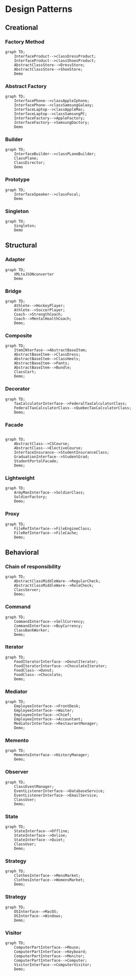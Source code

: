 # Design Patterns
## Creational
### Factory Method

```mermaid
graph TD;
    InterfaceProduct-->classDressProduct;
    InterfaceProduct-->classShoesProduct;
    AbstractClassStore-->DressStore;
    AbstractClassStore-->ShoeStore;
    Demo
```
### Abstract Factory

```mermaid
graph TD;
    InterfacePhone-->classAppleIphone;
    InterfacePhone-->classSamsungGalaxy;
    InterfaceLaptop-->classAppleMac;
    InterfaceLaptop-->classSamsungPC;
    InterfaceFactory-->AppleFactory;
    InterfaceFactory-->SamsungDactory;
    Demo
```

### Builder

```mermaid
graph TD;
    InterfaceBuilder-->classPLaneBuilder;
    ClassPlane;
    ClassDirector;
    Demo
```

### Prototype
```mermaid
graph TD;
    InterfaceSpeaker-->classFocal;
    Demo
```
### Singleton
```mermaid
graph TD;
    Singleton;
    Demo
```

## Structural 
### Adapter
```mermaid
graph TD;
    XMLtoJSONconverter
    Demo
```

### Bridge
```mermaid
graph TD;
    Athlete-->HockeyPlayer;
    Athlete-->SoccerPlayer;
    Coach-->StrengthCoach;
    Coach-->MentalHealthCoach;
    Demo;
```

### Composite
```mermaid
graph TD;
    ItemINterface-->AbstractBaseItem;
    AbstractBaseItem-->ClassDress;
    AbstractBaseItem-->ClassHeels;
    AbstractBaseItem-->Pants;
    AbstractBaseItem-->Bundle;
    ClassCart;
    Demo;
```

### Decorator
```mermaid
graph TD;
    TaxCalculatorInterface-->FederalTaxCalculatorClass;
    FederalTaxCalculatorClass-->QuebecTaxCalculatorClass;
    Demo;
```

### Facade
```mermaid

graph TD;
    AbstractClass-->CSCourse;
    AbstractClass-->ElectiveCourse;
    InterfaceInsurance-->StudentInsuranceClass;
    GraduationInterface-->StudentGrad;
    StudentPortalFacade;
    Demo;
```

### Lightweight
```mermaid
graph TD;
    ArmyManInterface-->SoldierClass;
    SoldierFactory;
    Demo;
```

### Proxy
```mermaid
graph TD;
    FileRefInterface-->FileEngineClass;
    FileRefInterface-->FileCache;
    Demo;
```

## Behavioral
### Chain of responsibility
```mermaid
graph TD;
    AbstractClassMiddleWare-->RegularCheck;
    AbstractClassMiddleWare-->RoleCheck;
    ClassServer;
    Demo;
```
### Command
```mermaid
graph TD;
    CommandInterface-->SellCurrency;
    CommandInterface-->BuyCurrency;
    ClassBankWorker;
    Demo;
```

### Iterator
```mermaid
graph TD;
    FoodIteratorInterface-->DonutIterator;
    FoodIteratorInterface-->ChocolateIterator;
    FoodClass-->Donut;
    FoodClass-->Chocolate;
    Demo;
```

### Mediator
```mermaid
graph TD;
    EmployeeInterface-->FrontDesk;
    EmployeeInterface-->Waiter;
    EmployeeInterface-->Chief;
    EmployeeInterface-->Accountant;
    MediatorInterface-->RestaurantManager;
    Demo;
```

### Memento
```mermaid
graph TD;
    MementoInterface-->HistoryManager;
    Demo;
```


### Observer
```mermaid
graph TD;
    ClassEventManager;
    EventListenerInterface-->DatabaseService;
    EventListenerInterface-->EmailService;
    ClassUser;
    Demo;
```


### State
```mermaid
graph TD;
    StateInterface-->Offline;
    StateInterface-->Online;
    StateInterface-->Quiet;
    ClassUser;
    Demo;
```

### Strategy
```mermaid
graph TD;
    ClothesInterface-->MensMarket;
    ClothesInterface-->WomensMarket;
    Demo;
```

### Strategy
```mermaid
graph TD;
    OSInterface-->MacOS;
    OSInterface-->Windows;
    Demo;
```

### Visitor
```mermaid
graph TD;
    ComputerPartInterface-->Mouse;
    ComputerPartInterface-->Keyboard;
    ComputerPartInterface-->Monitor;
    ComputerPartInterface-->Computer;
    VisitorInterface-->ComputerVisitor;
    Demo;
```






 
